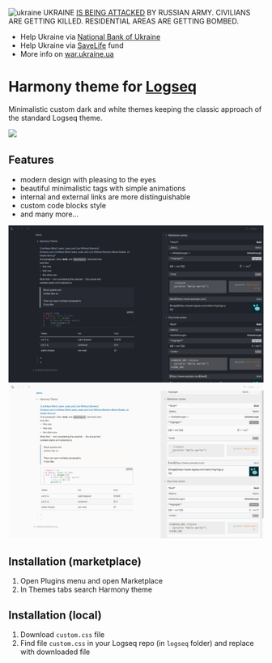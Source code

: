 ![ukraine](https://github.githubassets.com/images/icons/emoji/unicode/1f1fa-1f1e6.png) UKRAINE [IS BEING ATTACKED](https://twitter.com/MFA_Ukraine) BY RUSSIAN ARMY. CIVILIANS ARE GETTING KILLED. RESIDENTIAL AREAS ARE GETTING BOMBED.

-   Help Ukraine via [National Bank of Ukraine](https://bank.gov.ua/en/news/all/natsionalniy-bank-vidkriv-spetsrahunok-dlya-zboru-koshtiv-na-potrebi-armiyi)
-   Help Ukraine via [SaveLife](https://savelife.in.ua/en/donate/) fund
-   More info on [war.ukraine.ua](https://war.ukraine.ua/)

# Harmony theme for [Logseq](https://github.com/logseq/logseq)

Minimalistic custom dark and white themes keeping the classic approach of the standard Logseq theme.

![](https://github.com/dmytrodubinin/Harmony-theme-for-Logseq/blob/main/logo.png)


## Features

- modern design with pleasing to the eyes
- beautiful minimalistic tags with simple animations
- internal and external links are more distinguishable 
- custom code blocks style
- and many more...

![Dark Theme](harmony-demo-black.png)
![White Theme](harmony-demo-white.png)

## Installation (marketplace)

1. Open Plugins menu and open Marketplace
2. In Themes tabs search Harmony theme

## Installation (local)

1. Download `custom.css` file
2. Find file `custom.css` in your Logseq repo (in `logseq` folder) and replace with downloaded file
